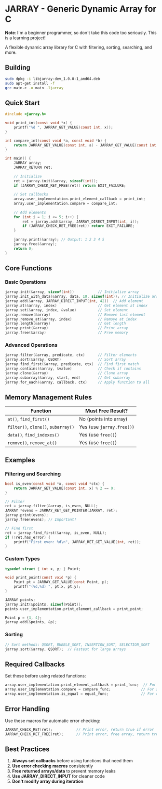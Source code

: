# JARRAY - Generic Dynamic Array for C

**Note**: I'm a beginner programmer, so don't take this code too seriously. This is a learning project!

A flexible dynamic array library for C with filtering, sorting, searching, and more.

## Building

```bash
sudo dpkg -i libjarray-dev_1.0.0-1_amd64.deb
sudo apt-get install -f
gcc main.c -o main -ljarray
```

## Quick Start

```c
#include <jarray.h>

void print_int(const void *x) {
    printf("%d ", JARRAY_GET_VALUE(const int, x));
}

int compare_int(const void *a, const void *b) {
    return JARRAY_GET_VALUE(const int, a) - JARRAY_GET_VALUE(const int, b);
}

int main() {
    JARRAY array;
    JARRAY_RETURN ret;
    
    // Initialize
    ret = jarray.init(&array, sizeof(int));
    if (JARRAY_CHECK_RET_FREE(ret)) return EXIT_FAILURE;
    
    // Set callbacks
    array.user_implementation.print_element_callback = print_int;
    array.user_implementation.compare = compare_int;
    
    // Add elements
    for (int i = 1; i <= 5; i++) {
        ret = jarray.add(&array, JARRAY_DIRECT_INPUT(int, i));
        if (JARRAY_CHECK_RET_FREE(ret)) return EXIT_FAILURE;
    }
    
    jarray.print(&array); // Output: 1 2 3 4 5
    jarray.free(&array);
    return 0;
}
```

## Core Functions

### Basic Operations
```c
jarray.init(&array, sizeof(int))           // Initialize array
jarray.init_with_data(&array, data, 10, sizeof(int)); // Initialize array with data
jarray.add(&array, JARRAY_DIRECT_INPUT(int, 42))  // Add element
jarray.at(&array, index)                   // Get element at index
jarray.set(&array, index, &value)          // Set element
jarray.remove(&array)                      // Remove last element
jarray.remove_at(&array, index)            // Remove at index
jarray.length(&array)                      // Get length
jarray.print(&array)                       // Print array
jarray.free(&array)                        // Free memory
```

### Advanced Operations
```c
jarray.filter(&array, predicate, ctx)      // Filter elements
jarray.sort(&array, QSORT)                 // Sort array
jarray.find_first(&array, predicate, ctx)  // Find first match
jarray.contains(&array, &value)            // Check if contains
jarray.clone(&array)                       // Clone array
jarray.subarray(&array, start, end)        // Get subarray
jarray.for_each(&array, callback, ctx)     // Apply function to all
```

## Memory Management Rules

| Function | Must Free Result? |
|----------|------------------|
| `at()`, `find_first()` | No (points into array) |
| `filter()`, `clone()`, `subarray()` | Yes (use `jarray.free()`) |
| `data()`, `find_indexes()` | Yes (use `free()`) |
| `remove()`, `remove_at()` | Yes (use `free()`) |

## Examples

### Filtering and Searching
```c
bool is_even(const void *x, const void *ctx) {
    return JARRAY_GET_VALUE(const int, x) % 2 == 0;
}

// Filter
ret = jarray.filter(&array, is_even, NULL);
JARRAY *evens = JARRAY_RET_GET_POINTER(JARRAY, ret);
jarray.print(evens);
jarray.free(evens); // Important!

// Find first
ret = jarray.find_first(&array, is_even, NULL);
if (!ret.has_error) {
    printf("First even: %d\n", JARRAY_RET_GET_VALUE(int, ret));
}
```

### Custom Types
```c
typedef struct { int x, y; } Point;

void print_point(const void *p) {
    Point pt = JARRAY_GET_VALUE(const Point, p);
    printf("(%d,%d) ", pt.x, pt.y);
}

JARRAY points;
jarray.init(&points, sizeof(Point));
points.user_implementation.print_element_callback = print_point;

Point p = {3, 4};
jarray.add(&points, &p);
```

### Sorting
```c
// Sort methods: QSORT, BUBBLE_SORT, INSERTION_SORT, SELECTION_SORT
jarray.sort(&array, QSORT);  // Fastest for large arrays
```

## Required Callbacks

Set these before using related functions:
```c
array.user_implementation.print_element_callback = print_func;  // For print()
array.user_implementation.compare = compare_func;              // For sort()
array.user_implementation.is_equal = equal_func;               // For contains(), find_indexes()
```

## Error Handling

Use these macros for automatic error checking:
```c
JARRAY_CHECK_RET(ret);           // Print error, return true if error
JARRAY_CHECK_RET_FREE(ret);      // Print error, free array, return true if error
```

## Best Practices

1. **Always set callbacks** before using functions that need them
2. **Use error checking macros** consistently
3. **Free returned arrays/data** to prevent memory leaks
4. **Use JARRAY_DIRECT_INPUT** for cleaner code
5. **Don't modify array during iteration**